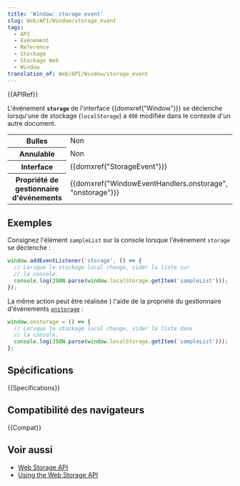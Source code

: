 ```yaml
---
title: 'Window: storage event'
slug: Web/API/Window/storage_event
tags:
  - API
  - Evènement
  - Reference
  - Stockage
  - Stockage Web
  - Window
translation_of: Web/API/Window/storage_event
---
```


{{APIRef}}

L'événement **`storage`** de l'interface {{domxref("Window")}} se déclenche lorsqu'une de stockage (`localStorage`) a été modifiée dans le contexte d'un autre document.

<table class="properties">
  <thead></thead>
  <tbody>
    <tr>
      <th>Bulles</th>
      <td>Non</td>
    </tr>
    <tr>
      <th>Annulable</th>
      <td>Non</td>
    </tr>
    <tr>
      <th>Interface</th>
      <td>{{domxref("StorageEvent")}}</td>
    </tr>
    <tr>
      <th>Propriété de gestionnaire d'événements</th>
      <td>
        {{domxref("WindowEventHandlers.onstorage", "onstorage")}}
      </td>
    </tr>
  </tbody>
</table>

## Exemples

Consignez l'élément `sampleList` sur la console lorsque l'événement `storage` se déclenche :

```js
window.addEventListener('storage', () => {
  // Lorsque le stockage local change, vider la liste sur
  // la console.
  console.log(JSON.parse(window.localStorage.getItem('sampleList')));
});
```

La même action peut être réalisée ) l'aide de la propriété du gestionnaire d'événements [`onstorage`](/fr/docs/Web/API/WindowEventHandlers/onstorage) :

```js
window.onstorage = () => {
  // Lorsque le stockage local change, vider la liste dans
  // la console.
  console.log(JSON.parse(window.localStorage.getItem('sampleList')));
};
```

## Spécifications

{{Specifications}}

## Compatibilité des navigateurs

{{Compat}}

## Voir aussi

- [Web Storage API](/fr/docs/Web/API/Web_Storage_API)
- [Using the Web Storage API](/fr/docs/Web/API/Web_Storage_API/Using_the_Web_Storage_API)
